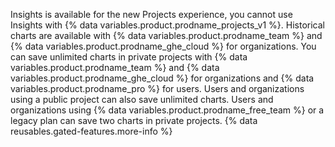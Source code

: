 Insights is available for the new Projects experience, you cannot use Insights with {% data variables.product.prodname_projects_v1 %}. Historical charts are available with {% data variables.product.prodname_team %} and {% data variables.product.prodname_ghe_cloud %} for organizations. You can save unlimited charts in private projects with {% data variables.product.prodname_team %} and {% data variables.product.prodname_ghe_cloud %} for organizations and {% data variables.product.prodname_pro %} for users. Users and organizations using a public project can also save unlimited charts. Users and organizations using {% data variables.product.prodname_free_team %} or a legacy plan can save two charts in private projects. {% data reusables.gated-features.more-info %}

